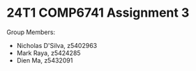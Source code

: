 # 24T1 COMP6741 Assignment 3

Group Members:
- Nicholas D'Silva, z5402963
- Mark Raya, z5424285
- Dien Ma, z5432091
